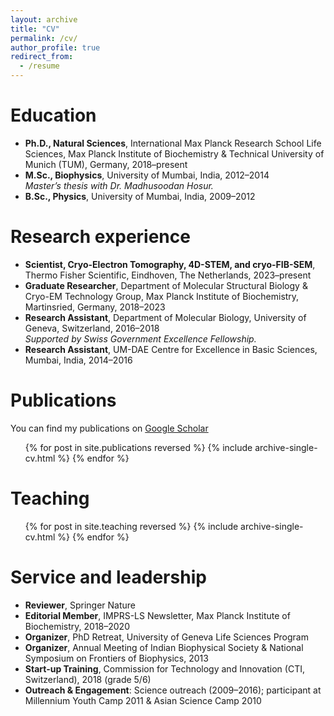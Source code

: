 ```yaml
---
layout: archive
title: "CV"
permalink: /cv/
author_profile: true
redirect_from:
  - /resume
---
```


<!--
{% include base_path %}
-->

Education
======
* **Ph.D., Natural Sciences**, International Max Planck Research School Life Sciences, Max Planck Institute of Biochemistry & Technical University of Munich (TUM), Germany, 2018–present
* **M.Sc., Biophysics**, University of Mumbai, India, 2012–2014  
  _Master’s thesis with Dr. Madhusoodan Hosur._
* **B.Sc., Physics**, University of Mumbai, India, 2009–2012

Research experience
======
* **Scientist, Cryo-Electron Tomography, 4D-STEM, and cryo-FIB-SEM**, Thermo Fisher Scientific, Eindhoven, The Netherlands, 2023–present
* **Graduate Researcher**, Department of Molecular Structural Biology & Cryo-EM Technology Group, Max Planck Institute of Biochemistry, Martinsried, Germany, 2018–2023  
* **Research Assistant**, Department of Molecular Biology, University of Geneva, Switzerland, 2016–2018  
  _Supported by Swiss Government Excellence Fellowship._
* **Research Assistant**, UM-DAE Centre for Excellence in Basic Sciences, Mumbai, India, 2014–2016

Publications
======
You can find my publications on [Google Scholar](https://scholar.google.com/citations?user=KYEJ7WkAAAAJ)

  <ul>{% for post in site.publications reversed %}
    {% include archive-single-cv.html %}
  {% endfor %}</ul>
  
<!--
Talks
======
  <ul>{% for post in site.talks reversed %}
    {% include archive-single-talk-cv.html  %}
  {% endfor %}</ul>
--->

Teaching
======
  <ul>{% for post in site.teaching reversed %}
    {% include archive-single-cv.html %}
  {% endfor %}</ul>

  
Service and leadership
======
* **Reviewer**, Springer Nature
* **Editorial Member**, IMPRS-LS Newsletter, Max Planck Institute of Biochemistry, 2018–2020
* **Organizer**, PhD Retreat, University of Geneva Life Sciences Program
* **Organizer**, Annual Meeting of Indian Biophysical Society & National Symposium on Frontiers of Biophysics, 2013
* **Start-up Training**, Commission for Technology and Innovation (CTI, Switzerland), 2018 (grade 5/6)
* **Outreach & Engagement**: Science outreach (2009–2016); participant at Millennium Youth Camp 2011 & Asian Science Camp 2010

<!--
Skills
======
* **Electron Microscopy Methods Development**  
  * High-resolution TEM, tomography, and STEM via SerialEM & custom Python tools (SEPTA)  
  * Cryo-ET preprocessing and subtomogram averaging pipelines (TOMOMAN, STOPGAP)  
  * Cryo-FIB-SEM sample preparation; multishot tomography  
  * 4D‑STEM integration and single-particle analysis (Relion, CryoSPARC, cisTEM)
* **Computational Methods**  
  * MATLAB, Python, C++; HPC environments  
  * Subtomogram averaging (Dynamo, Warp/M, Relion 3/4/5)  
  * X-ray crystallography data processing; MD simulations (GROMACS, NAMD)  
  * SAXS data analysis
* **Biochemistry & Molecular Biology**  
  * Protein expression and purification (baculovirus, bacterial)  
  * Negative-stain EM; nucleosome reconstitution  
  * Electrophoretic mobility shift assays (radioactive & fluorescent)  
  * General molecular biology techniques
-->
